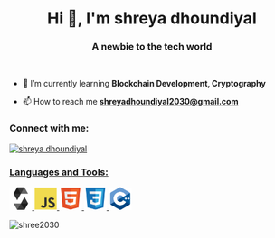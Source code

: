 <h1 align="center">Hi 👋, I'm shreya dhoundiyal</h1>
<h3 align="center">A newbie to the tech world</h3>

<p align="left"> <a href="https://twitter.com/" target="blank"><img src="https://img.shields.io/twitter/follow/?logo=twitter&style=for-the-badge" alt="" /></a> </p>

- 🌱 I’m currently learning **Blockchain Development, Cryptography**

- 📫 How to reach me **shreyadhoundiyal2030@gmail.com**

<h3 align="left">Connect with me:</h3>
<p align="left">
<a href="https://linkedin.com/in/shreya dhoundiyal" target="blank"><img align="center" src="https://raw.githubusercontent.com/rahuldkjain/github-profile-readme-generator/master/src/images/icons/Social/linked-in-alt.svg" alt="shreya dhoundiyal" height="30" width="40" /></a>
<a href="https://instagram.com/shreya.dhoundiyal" target="blank">
</p>

<h3 align="left">Languages and Tools:</h3>
<p align="left">
    <a href="https://soliditylang.org/" target="_blank" rel="noreferrer">
        <img src="https://raw.githubusercontent.com/devicons/devicon/master/icons/solidity/solidity-original.svg" alt="solidity" width="40" height="40"/>
    </a>
    <a href="https://developer.mozilla.org/en-US/docs/Web/JavaScript" target="_blank" rel="noreferrer">
        <img src="https://raw.githubusercontent.com/devicons/devicon/master/icons/javascript/javascript-original.svg" alt="javascript" width="40" height="40"/>
    </a>
    <a href="https://developer.mozilla.org/en-US/docs/Web/HTML" target="_blank" rel="noreferrer">
        <img src="https://raw.githubusercontent.com/devicons/devicon/master/icons/html5/html5-original.svg" alt="html" width="40" height="40"/>
    </a>
    <a href="https://developer.mozilla.org/en-US/docs/Web/CSS" target="_blank" rel="noreferrer">
        <img src="https://raw.githubusercontent.com/devicons/devicon/master/icons/css3/css3-original.svg" alt="css" width="40" height="40"/>
    </a>
    <a href="https://www.cplusplus.com/" target="_blank" rel="noreferrer">
        <img src="https://raw.githubusercontent.com/devicons/devicon/master/icons/cplusplus/cplusplus-original.svg" alt="cplusplus" width="40" height="40"/>
    </a>
</p>
 </p>

<p><img align="center" src="https://github-readme-stats.vercel.app/api/top-langs?username=shree2030&show_icons=true&locale=en&layout=compact" alt="shree2030" /></p>
